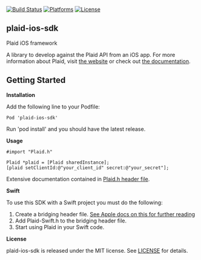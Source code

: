 [![Build Status](https://travis-ci.org/vouch/plaid-ios-sdk.svg)](https://travis-ci.org/vouch/plaid-ios-sdk)
[![Platforms](https://img.shields.io/badge/platform-ios-lightgrey.svg)]()
[![License](https://img.shields.io/badge/license-MIT-lightgrey.svg)](https://github.com/vouch/plaid-ios-sdk/blob/master/LICENSE)

## plaid-ios-sdk
Plaid iOS framework

A library to develop against the Plaid API from an iOS app. For more information about Plaid, visit [the website](http://plaid.com) or check out [the documentation](https://plaid.com/docs/).

## Getting Started

**Installation**

Add the following line to your Podfile:

    Pod 'plaid-ios-sdk'

Run 'pod install' and you should have the latest release.


**Usage**

    #import "Plaid.h"

    Plaid *plaid = [Plaid sharedInstance];
    [plaid setClientId:@"your_client_id" secret:@"your_secret"];
    
Extensive documentation contained in [Plaid.h header file](https://github.com/vouch/plaid-ios-sdk/blob/master/Plaid/Plaid.h).

**Swift**

To use this SDK with a Swift project you must do the following:

1. Create a bridging header file. [See Apple docs on this for further reading](https://developer.apple.com/library/ios/documentation/Swift/Conceptual/BuildingCocoaApps/MixandMatch.html)
2. Add Plaid-Swift.h to the bridging header file.
3. Start using Plaid in your Swift code.

**License**

plaid-ios-sdk is released under the MIT license. See [LICENSE](https://github.com/vouch/plaid-ios-sdk/blob/master/LICENSE) for details.
